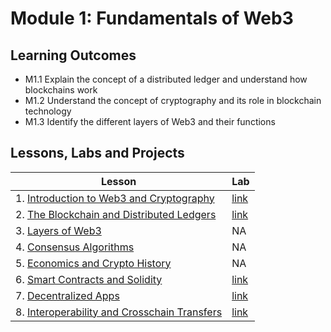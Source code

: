 # Module 1: Fundamentals of Web3

## Learning Outcomes

- M1.1 Explain the concept of a distributed ledger and understand how blockchains work
- M1.2 Understand the concept of cryptography and its role in blockchain technology
- M1.3 Identify the different layers of Web3 and their functions

## Lessons, Labs and Projects

| Lesson                                                                                                      | Lab                                                                                                          |
| ----------------------------------------------------------------------------------------------------------- | ------------------------------------------------------------------------------------------------------------ |
| 1. [Introduction to Web3 and Cryptography](./introduction_to_web3_cryptography.md)                   | [link](https://github.com/joinpursuit/Pursuit-Core-Web3-Module-1-Lab-Web3-Cryptography)                     |
| 2. [The Blockchain and Distributed Ledgers](./blockchain_and_distributed_ledgers.md)                 | [link](https://github.com/joinpursuit/pursuit-crypto-lessons/blob/main/fundamentals/labs/creating_metamask_wallet.md)        |
| 3. [Layers of Web3](./layers_of_web3.md)                                                             | NA                    |
| 4. [Consensus Algorithms](./consensus_algorithms.md)                                                 | NA                  |
| 5. [Economics and Crypto History](history_of_crypto.md)                                     | NA              |
| 6. [Smart Contracts and Solidity](./smart_contracts_solidity/README.md)                                     | [link](https://github.com/joinpursuit/pursuit-crypto-lessons/blob/main/fundamentals/labs/deploying_your_first_smart_contract.md)              |
| 7. [Decentralized Apps](./decentralized_apps/README.md)                                                      | [link](https://github.com/joinpursuit/Pursuit-Core-Web3-Module-1-Lab-Decentralized-Apps)                     |
| 8. [Interoperability and Crosschain Transfers](./interoperability_crosschain_transfers/README.md)           | [link](https://github.com/joinpursuit/Pursuit-Core-Web3-Module-1-Lab-Interoperability-Crosschain-Transfers) |

